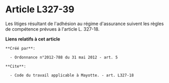 # Article L327-39

Les litiges résultant de l'adhésion au régime d'assurance suivent les règles de compétence prévues à l'article L. 327-18.

**Liens relatifs à cet article**

	**Créé par**:

	  - Ordonnance n°2012-788 du 31 mai 2012 - art. 5

	**Cite**:

	  - Code du travail applicable à Mayotte. - art. L327-18
